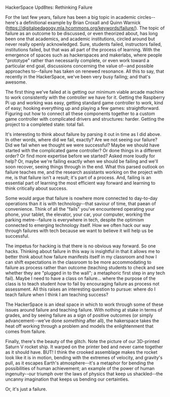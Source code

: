 
HackerSpace Upd8tes: Rethinking Failure

For the last few years, failure has been a big topic in academic circles--here's a definitional example by Brian Croxall and Quinn Warnick (https://digitalpedagogy.mla.hcommons.org/keywords/failure/). The topic of failure as an outcome to be discussed, or even theorized about, has long been one that academics, and academic institutions, circled around but never really openly acknowledged. Sure, students failed, instructors failed, institutions failed, but that was all part of the process of learning. With the emergence of spaces such as hackerspaces and makerlabs, where people "prototype" rather than necessarily complete, or even work toward a particular end goal, discussions concerning the value of--and possible approaches to--failure has taken on renewed resonance. All this to say, that recently in the HackerSpace, we've been very busy failing; and that's awesome. 

The first thing we've failed at is getting our minimum viable arcade machine to work consistently with the controller we have for it. Getting the Raspberry Pi up and working was easy, getting standard game controller to work, kind of easy; hooking everything up and playing a few games: straightforward. Figuring out how to connect all these components together to a custom game controller with complicated drivers and structures: harder. Getting the project to a completed state: total fail. 

It's interesting to think about failure by parsing it out in time as I did above. In other words, where did we fail, exactly? Are we not seeing our failure? Did we fail when we thought we were successful? Maybe we should have started with the complicated game controller? Or done things in a different order? Or find more expertise before we started? Asked more loudly for help? Or, maybe we're failing exactly when we should be failing and we'll soon recover, seeing things through in the end. What this parsed outlook on failure teaches me, and the research assistants working on the project with me, is that failure isn't a result; it's part of a process. And, failing is an essential part of learning the most efficient way forward and learning to think critically about success. 

Some would argue that failure is nowhere more connected to day-to-day operations than it is with technology--that saviour of time, that paean of convenience. Think of all the "fails" you've encountered operating your phone, your tablet, the elevator, your car, your computer, working the parking metre--failure is everywhere in tech, despite the optimism connected to emerging technology itself. How we often hack our way through failures with tech because we want to believe it will help us be successful. 

The impetus for hacking is that there is no obvious way forward. So one hacks. Thinking about failure in this way is insightful in that it allows me to better think about how failure manifests itself in my classroom and how I can shift expectations in the classroom to be more accommodating to failure as process rather than outcome (teaching students to check and see whether they are "plugged in to the wall"; a metaphoric first step in any tech fail). Maybe I need to have a class on failure... where the purpose of the class is to teach student *how* to fail by encouraging failure as process not assessment. All this raises an interesting question to pursue: where do I teach failure when I think I am teaching success? 

The HackerSpace is an ideal space in which to work through some of these issues around failure and teaching failure. With nothing at stake in terms of grades, and by seeing failure as a sign of positive outcomes (or simply advancement--we've done *something* after all), the hakerspace takes the heat off working through a problem and models the enlightenment that comes from failure. 

Finally, there's the beauty of the glitch. Note the picture of our 3D-printed Saturn V rocket ship. It warped on the printer bed and never came together as it should have. BUT! I think the crooked assemblage makes the rocket look like it is in motion, bending with the extremes of velocity, and gravity's pull, as it escapes Earth's atmosphere--it's a metaphor for bending the possibilities of human achievement; an example of the power of human ingenuity--our triumph over the laws of physics that keep us shackled--the uncanny imagination that keeps us bending our certainties. 

Or, it's just a failure.